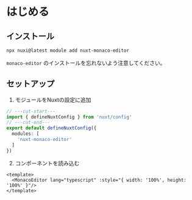 # はじめる
## インストール
```bash
npx nuxi@latest module add nuxt-monaco-editor
```

`monaco-editor` のインストールを忘れないよう注意してください。

## セットアップ
1. モジュールをNuxtの設定に追加
```ts twoslash
// ---cut-start---
import { defineNuxtConfig } from 'nuxt/config'
// ---cut-end---
export default defineNuxtConfig({
  modules: [
    'nuxt-monaco-editor'
  ]
})
```

2. コンポーネントを読み込む
```vue
<template>
  <MonacoEditor lang="typescript" :style="{ width: '100%', height: '100%' }"/>
</template>
```
